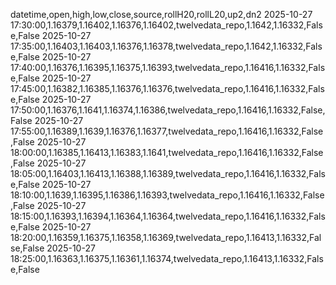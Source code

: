 datetime,open,high,low,close,source,rollH20,rollL20,up2,dn2
2025-10-27 17:30:00,1.16379,1.16402,1.16376,1.16402,twelvedata_repo,1.1642,1.16332,False,False
2025-10-27 17:35:00,1.16403,1.16403,1.16376,1.16378,twelvedata_repo,1.1642,1.16332,False,False
2025-10-27 17:40:00,1.16376,1.16395,1.16375,1.16393,twelvedata_repo,1.16416,1.16332,False,False
2025-10-27 17:45:00,1.16382,1.16385,1.16376,1.16376,twelvedata_repo,1.16416,1.16332,False,False
2025-10-27 17:50:00,1.16376,1.1641,1.16374,1.16386,twelvedata_repo,1.16416,1.16332,False,False
2025-10-27 17:55:00,1.16389,1.1639,1.16376,1.16377,twelvedata_repo,1.16416,1.16332,False,False
2025-10-27 18:00:00,1.16385,1.16413,1.16383,1.1641,twelvedata_repo,1.16416,1.16332,False,False
2025-10-27 18:05:00,1.16403,1.16413,1.16388,1.16389,twelvedata_repo,1.16416,1.16332,False,False
2025-10-27 18:10:00,1.1639,1.16395,1.16386,1.16393,twelvedata_repo,1.16416,1.16332,False,False
2025-10-27 18:15:00,1.16393,1.16394,1.16364,1.16364,twelvedata_repo,1.16416,1.16332,False,False
2025-10-27 18:20:00,1.16359,1.16375,1.16358,1.16369,twelvedata_repo,1.16413,1.16332,False,False
2025-10-27 18:25:00,1.16363,1.16375,1.16361,1.16374,twelvedata_repo,1.16413,1.16332,False,False
